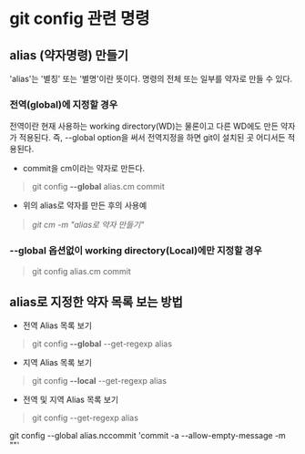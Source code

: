 # git config 관련 명령

## alias (약자명령) 만들기

'alias'는 '별칭' 또는 '별명'이란 뜻이다. 명령의 전체 또는 일부를 약자로 만들 수 있다.

### 전역(global)에 지정할 경우

전역이란 현재 사용하는 working directory(WD)는 물론이고 다른 WD에도 만든 약자가 적용된다. 즉, --global option을 써서 전역지정을 하면 git이 설치된 곳 어디서든 적용된다.

* commit을 cm이라는 약자로 만든다.

> git config **--global** alias.cm commit

* 위의 alias로 약자를 만든 후의 사용예

> _git cm -m "alias로 약자 만들기"_

### --global 옵션없이 working directory(Local)에만 지정할 경우

> git config alias.cm commit

## alias로 지정한 약자 목록 보는 방법

* 전역 Alias 목록 보기
> git config **--global** --get-regexp alias

* 지역 Alias 목록 보기
> git config **--local** --get-regexp alias

* 전역 및 지역 Alias 목록 보기
> git config --get-regexp alias

git config --global alias.nccommit 'commit -a --allow-empty-message -m ""'
